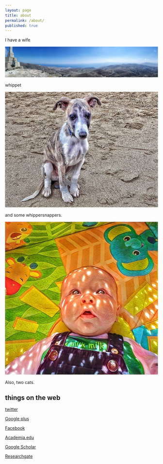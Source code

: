 ```yaml
---
layout: page
title: about
permalink: /about/
published: true
---
```


I have a wife

![wife](images/IMG_20150626_153546-01.jpeg)

whippet

![whippet](images/smidge_puppy.jpg)

and some whippersnappers.

![baby](images/arlo.jpg)

Also, two cats.


## things on the web

[twitter](https://twitter.com/shanelindsay)

[Google plus](https://plus.google.com/+ShaneLindsayDr/)

[Facebook](https://www.facebook.com/shane.r.w.lindsay)

[Academia.edu](https://hull.academia.edu/ShaneLindsay)

[Google Scholar](https://scholar.google.co.uk/citations?user=tTSUv-sAAAAJ&hl=en)

[Researchgate](https://www.researchgate.net/profile/Shane_Lindsay)
